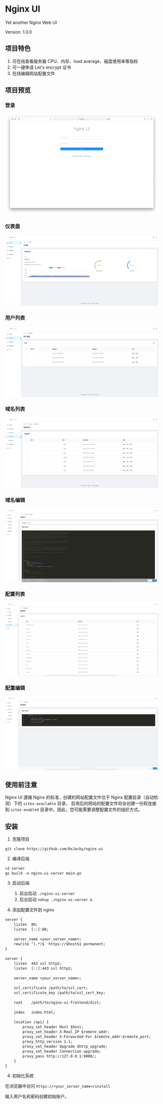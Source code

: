 # Nginx UI
Yet another Nginx Web UI

Version: 1.0.0

## 项目特色

1. 可在线查看服务器 CPU、内存、load average、磁盘使用率等指标
2. 可一键申请 Let's encrypt 证书
3. 在线编辑网站配置文件

## 项目预览

### 登录
![](screenshots/login.png)

### 仪表盘
![](screenshots/dashboard.png)

### 用户列表
![](screenshots/user-list.png)

### 域名列表
![](screenshots/domain-list.png)

### 域名编辑
![](screenshots/domain-edit.png)

### 配置列表
![](screenshots/config-list.png)

### 配置编辑
![](screenshots/config-edit.png)

## 使用前注意

Nginx UI 遵循 Nginx 的标准，创建的网站配置文件位于 Nginx 配置目录（自动检测）下的 `sites-available` 目录，
启用后的网站的配置文件将会创建一份软连接到 `sites-enabled` 目录中。因此，您可能需要调整配置文件的组织方式。

## 安装
1. 克隆项目
```
git clone https://github.com/0xJacky/nginx-ui
```
2. 编译后端
```
cd server
go build -o nginx-ui-server main.go
```
3. 启动后端
    1. 前台启动 `./nginx-ui-server`
    2. 后台启动 `nohup ./nginx-ui-server &`

4. 添加配置文件到 nginx
```
server {
    listen	80;
    listen	[::]:80;

    server_name	<your_server_name>;
    rewrite ^(.*)$  https://$host$1 permanent;
}

server {
    listen	443 ssl http2;
    listen	[::]:443 ssl http2;

    server_name	<your_server_name>;

    ssl_certificate	/path/to/ssl_cert;
    ssl_certificate_key	/path/to/ssl_cert_key;

    root	/path/to/nginx-ui-frontend/dist;

    index	index.html;

    location /api/ {
        proxy_set_header Host $host;
        proxy_set_header X-Real_IP $remote_addr;
        proxy_set_header X-Forwarded-For $remote_addr:$remote_port;
        proxy_http_version 1.1;
        proxy_set_header Upgrade $http_upgrade;
        proxy_set_header Connection upgrade;
        proxy_pass http://127.0.0.1:9000/;
    }
}
```

4. 初始化系统

在浏览器中访问 `https://<your_server_name>/install`

输入用户名和密码创建初始账户。
